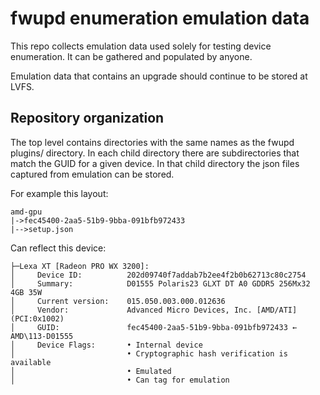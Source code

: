 # fwupd enumeration emulation data

This repo collects emulation data used solely for testing device enumeration.
It can be gathered and populated by anyone.

Emulation data that contains an upgrade should continue to be stored at LVFS.

## Repository organization

The top level contains directories with the same names as the fwupd plugins/ directory.
In each child directory there are subdirectories that match the GUID for a given device.
In that child directory the json files captured from emulation can be stored.

For example this layout:
```
amd-gpu
|->fec45400-2aa5-51b9-9bba-091bfb972433
|-->setup.json
```

Can reflect this device:
```
├─Lexa XT [Radeon PRO WX 3200]:
│     Device ID:          202d09740f7addab7b2ee4f2b0b62713c80c2754
│     Summary:            D01555 Polaris23 GLXT DT A0 GDDR5 256Mx32 4GB 35W
│     Current version:    015.050.003.000.012636
│     Vendor:             Advanced Micro Devices, Inc. [AMD/ATI] (PCI:0x1002)
│     GUID:               fec45400-2aa5-51b9-9bba-091bfb972433 ← AMD\113-D01555
│     Device Flags:       • Internal device
│                         • Cryptographic hash verification is available
│                         • Emulated
│                         • Can tag for emulation
```
